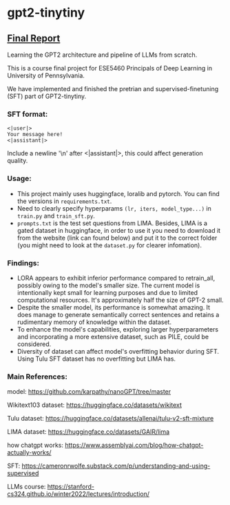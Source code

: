 # gpt2-tinytiny
## [Final Report](gpt2_tinytiny.pdf)

Learning the GPT2 architecture and pipeline of LLMs from scratch.

This is a course final project for ESE5460 Principals of Deep Learning in University of Pennsylvania.

We have implemented and finished the pretrian and supervised-finetuning (SFT) part of GPT2-tinytiny.

### SFT format:

```
<|user|>
Your message here!
<|assistant|>
```

Include a newline '\n' after <|assistant|>, this could affect generation quality.

### Usage:
- This project mainly uses huggingface, loralib and pytorch. You can find the versions in `requirements.txt`.
- Need to clearly specify hyperparams `(lr, iters, model_type...)` in `train.py` and `train_sft.py`.
- `prompts.txt` is the test set questions from LIMA. Besides, LIMA is a gated dataset in huggingface, 
  in order to use it you need to download it from the website (link can found below) and 
  put it to the correct folder (you might need to look at the `dataset.py` for clearer infomation).

### Findings:
- LORA appears to exhibit inferior performance compared to retrain_all, possibly owing to the model's smaller size. 
  The current model is intentionally kept small for learning purposes and due to limited computational resources. It's approximately half the size of GPT-2 small.
- Despite the smaller model, its performance is somewhat amazing. It does manage to generate semantically correct sentences and retains a rudimentary memory of knowledge within the dataset.
- To enhance the model's capabilities, exploring larger hyperparameters and incorporating a more extensive dataset, such as PILE, could be considered.
- Diversity of dataset can affect model's overfitting behavior during SFT. Using Tulu SFT dataset has no overfitting but LIMA has.
### Main References: 

model: https://github.com/karpathy/nanoGPT/tree/master

Wikitext103 dataset: https://huggingface.co/datasets/wikitext

Tulu dataset: https://huggingface.co/datasets/allenai/tulu-v2-sft-mixture

LIMA dataset: https://huggingface.co/datasets/GAIR/lima

how chatgpt works: https://www.assemblyai.com/blog/how-chatgpt-actually-works/

SFT: https://cameronrwolfe.substack.com/p/understanding-and-using-supervised

LLMs course: https://stanford-cs324.github.io/winter2022/lectures/introduction/

